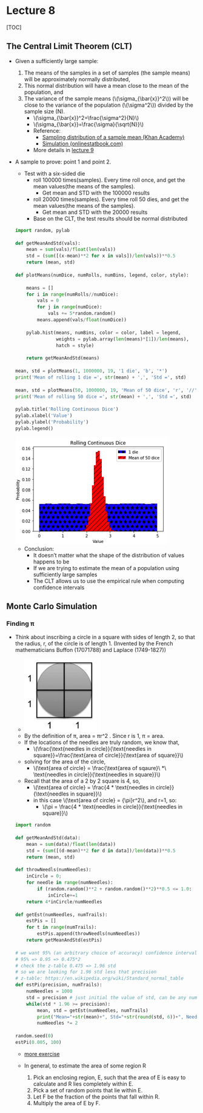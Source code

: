 # Lecture 8

[TOC]

## The Central Limit Theorem (CLT)
* Given a sufficiently large sample:
    1. The means of the samples in a set of samples (the sample means) will be approximately normally distributed,
    2. This normal distribution will have a mean close to the mean of the population, and
    3. The variance of the sample means (\\(\sigma_{\bar{x}}^2\\)) will be close to the variance of the population (\\(\sigma^2\\)) divided by the sample size (N).
        * \\(\sigma_{\bar{x}}^2=\frac{\sigma^2}{N}\\)
        * \\(\sigma_{\bar{x}}=\frac{\sigma}{\sqrt{N}}\\)
        * Reference: 
            * [Sampling distribution of a sample mean (Khan Academy)](https://www.khanacademy.org/math/statistics-probability/sampling-distributions-library/sample-means/v/central-limit-theorem)
            * [Simulation (onlinestatbook.com)](http://onlinestatbook.com/stat_sim/sampling_dist/index.html)
       * More details in [lecture 9](lecture-9.md#standard-error)

* A sample to prove: point 1 and point 2.
    * Test with a six-sided die
        * roll 100000 times(samples). Every time roll once, and get the mean values(the means of the samples). 
            * Get mean and STD with the 100000 results
        * roll 20000 times(samples). Every time roll 50 dies, and get the mean values(the means of the samples). 
            * Get mean and STD with the 20000 results
        * Base on the CLT, the test results should be normal distributed

    ```python
    import random, pylab

    def getMeanAndStd(vals):
        mean = sum(vals)/float(len(vals))
        std = (sum([(x-mean)**2 for x in vals])/len(vals))**0.5
        return (mean, std)
    
    def plotMeans(numDice, numRolls, numBins, legend, color, style):
    
        means = []
        for i in range(numRolls//numDice):
            vals = 0
            for j in range(numDice):
                vals += 5*random.random()
            means.append(vals/float(numDice))
        
        pylab.hist(means, numBins, color = color, label = legend,
                   weights = pylab.array(len(means)*[1])/len(means),
                   hatch = style)
        
        return getMeanAndStd(means)
    
    mean, std = plotMeans(1, 1000000, 19, '1 die', 'b', '*')
    print('Mean of rolling 1 die =', str(mean) + ',', 'Std =', std)
    
    mean, std = plotMeans(50, 1000000, 19, 'Mean of 50 dice', 'r', '//')
    print('Mean of rolling 50 dice =', str(mean) + ',', 'Std =', std)
    
    pylab.title('Rolling Continuous Dice')
    pylab.xlabel('Value')
    pylab.ylabel('Probability')
    pylab.legend()
    ```
    
    <img src='media/15017341787524.jpg' style="width:400px"/>
    
    * Conclusion:
        * It doesn’t matter what the shape of the distribution of values happens to be
        * If we are trying to estimate the mean of a population using sufficiently large samples
        * The CLT allows us to use the empirical rule when computing confidence intervals

## Monte Carlo Simulation

### Finding π

* Think about inscribing a circle in a square with sides of length 2, so that the radius, r, of the circle is of length 1. (Invented by the French mathematicians Buffon (17071788) and Laplace (1749-1827))
    * <img src="media/15018156431740.jpg" style="width:200px" />
    * By the definition of π, area = πr^2 . Since r is 1, π = area.
    * If the locations of the needles are truly random, we know that,
        * \\(\frac{\text{needles in circle}}{\text{needles in square}}=\frac{\text{area of circle}}{\text{area of square}}\\)
    * solving for the area of the circle,
       * \\(\text{area of circle} = \frac{\text{area of sqaure}\ *\ \text{needles in circle}}{\text{needles in square}}\\)
    * Recall that the area of a 2 by 2 square is 4, so,
        * \\(\text{area of circle} = \frac{4 * \text{needles in circle}}{\text{needles in square}}\\)
        * in this case \\(\text{area of circle} = {\pi}r^2\\), and r=1, so:
            * \\(\pi = \frac{4 * \text{needles in circle}}{\text{needles in square}}\\)
    
    ```python
    import random

    def getMeanAndStd(data):
        mean = sum(data)/float(len(data))
        std = (sum([(d-mean)**2 for d in data])/len(data))**0.5
        return (mean, std)
    
    def throwNeedls(numNeedles):
        inCircle = 0;
        for needle in range(numNeedles):
            if (random.random()**2 + random.random()**2)**0.5 <= 1.0:
                inCircle+=1
        return 4*inCircle/numNeedles
    
    def getEst(numNeedles, numTrails):
        estPis = []
        for t in range(numTrails):
            estPis.append(throwNeedls(numNeedles))
        return getMeanAndStd(estPis)
    
    # we want 95% (an arbitrary choice of accuracy) confidence interval with +- 0.005 precision
    # 95% => 0.95 => 0.475*2
    # check the z-table 0.475 => 1.96 std
    # so we are looking for 1.96 std less that precision
    # z-table: https://en.wikipedia.org/wiki/Standard_normal_table
    def estPi(precision, numTrails):
        numNeedles = 1000
        std = precision # just initial the value of std, can be any numbers large than precision
        while(std * 1.96 >= precision):
            mean, std = getEst(numNeedles, numTrails)
            print("Mean="+str(mean)+", Std="+str(round(std, 6))+", Needls="+str(numNeedles))
            numNeedles *= 2 
            
    random.seed(0)
    estPi(0.005, 100)
    ```
    
    * [more exercise](https://github.com/erictt/computer-science-learning/blob/master/computational-thinking/unit-3/lecture-8-2.py)
    
    * In general, to estimate the area of some region R

        1. Pick an enclosing region, E, such that the area of E is easy to calculate and R lies completely within E.
        2. Pick a set of random points that lie within E.
        3. Let F be the fraction of the points that fall within R.
        4. Multiply the area of E by F.


